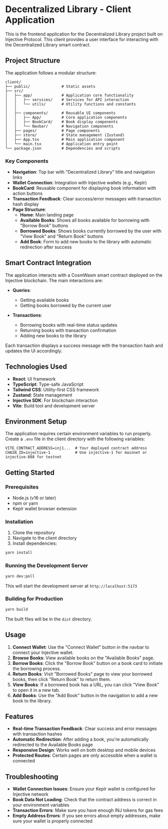 # Decentralized Library - Client Application

This is the frontend application for the Decentralized Library project built on Injective Protocol. This client provides a user interface for interacting with the Decentralized Library smart contract.

## Project Structure

The application follows a modular structure:

```
client/
├── public/              # Static assets
├── src/
│   ├── app/             # Application core functionality
│   │   ├── services/    # Services for API interaction
│   │   └── utils/       # Utility functions and constants
│   │   
│   ├── components/      # Reusable UI components
│   │   ├── App/         # Core application components
│   │   ├── BookCard/    # Book display components
│   │   └── Navbar/      # Navigation components
│   ├── pages/           # Page components
│   ├── store/           # State management (Zustand)
│   ├── App.tsx          # Main application component
│   └── main.tsx         # Application entry point
└── package.json         # Dependencies and scripts
```

### Key Components

- **Navigation**: Top bar with "Decentralized Library" title and navigation links
- **Wallet Connection**: Integration with Injective wallets (e.g., Keplr)
- **BookCard**: Reusable component for displaying book information with action buttons
- **Transaction Feedback**: Clear success/error messages with transaction hash display
- **Page Structure**:
  - **Home**: Main landing page
  - **Available Books**: Shows all books available for borrowing with "Borrow Book" buttons
  - **Borrowed Books**: Shows books currently borrowed by the user with "View Book" and "Return Book" buttons
  - **Add Book**: Form to add new books to the library with automatic redirection after success

## Smart Contract Integration

The application interacts with a CosmWasm smart contract deployed on the Injective blockchain. The main interactions are:

- **Queries**:
  - Getting available books
  - Getting books borrowed by the current user
  
- **Transactions**:
  - Borrowing books with real-time status updates
  - Returning books with transaction confirmation
  - Adding new books to the library

Each transaction displays a success message with the transaction hash and updates the UI accordingly.

## Technologies Used

- **React**: UI framework
- **TypeScript**: Type-safe JavaScript
- **Tailwind CSS**: Utility-first CSS framework
- **Zustand**: State management
- **Injective SDK**: For blockchain interaction
- **Vite**: Build tool and development server

## Environment Setup

The application requires certain environment variables to run properly. Create a `.env` file in the client directory with the following variables:

```
VITE_CONTRACT_ADDRESS=inj1...  # Your deployed contract address
CHAIN_ID=injective-1           # Use injective-1 for mainnet or injective-888 for testnet
```

## Getting Started

### Prerequisites

- Node.js (v16 or later)
- npm or yarn
- Keplr wallet browser extension

### Installation

1. Clone the repository
2. Navigate to the client directory
3. Install dependencies:

```bash
yarn install
```

### Running the Development Server

```bash
yarn dev:poll
```

This will start the development server at `http://localhost:5173`

### Building for Production

```bash
yarn build
```

The built files will be in the `dist` directory.

## Usage

1. **Connect Wallet**: Use the "Connect Wallet" button in the navbar to connect your Injective wallet.
2. **Browse Books**: View available books on the "Available Books" page.
3. **Borrow Books**: Click the "Borrow Book" button on a book card to initiate the borrowing process.
4. **Return Books**: Visit "Borrowed Books" page to view your borrowed books, then click "Return Book" to return them.
5. **View Books**: If a borrowed book has a URL, you can click "View Book" to open it in a new tab.
6. **Add Books**: Use the "Add Book" button in the navigation to add a new book to the library.

## Features

- **Real-time Transaction Feedback**: Clear success and error messages with transaction hashes
- **Automatic Redirection**: After adding a book, you're automatically redirected to the Available Books page
- **Responsive Design**: Works well on both desktop and mobile devices
- **Protected Routes**: Certain pages are only accessible when a wallet is connected

## Troubleshooting

- **Wallet Connection Issues**: Ensure your Keplr wallet is configured for Injective network
- **Book Data Not Loading**: Check that the contract address is correct in your environment variables
- **Transaction Errors**: Make sure you have enough INJ tokens for gas fees
- **Empty Address Errors**: If you see errors about empty addresses, make sure your wallet is properly connected
